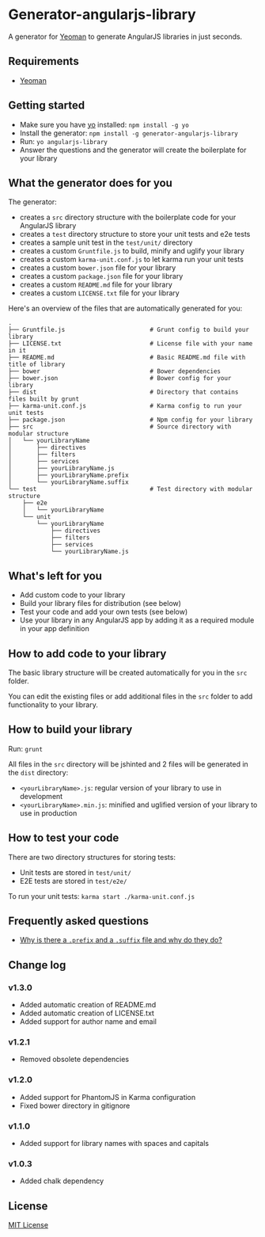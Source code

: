 # Generator-angularjs-library

A generator for [Yeoman](http://yeoman.io) to generate AngularJS libraries in just seconds.

## Requirements

- [Yeoman](https://github.com/yeoman/yo)

## Getting started

- Make sure you have [yo](https://github.com/yeoman/yo) installed:
    `npm install -g yo`
- Install the generator: `npm install -g generator-angularjs-library`
- Run: `yo angularjs-library`
- Answer the questions and the generator will create the boilerplate for your library

## What the generator does for you

The generator:

- creates a `src` directory structure with the boilerplate code for your AngularJS library
- creates a `test` directory structure to store your unit tests and e2e tests
- creates a sample unit test in the `test/unit/` directory
- creates a custom `Gruntfile.js` to build, minify and uglify your library
- creates a custom `karma-unit.conf.js` to let karma run your unit tests
- creates a custom `bower.json` file for your library
- creates a custom `package.json` file for your library
- creates a custom `README.md` file for your library
- creates a custom `LICENSE.txt` file for your library

Here's an overview of the files that are automatically generated for you:

```shell
.
├── Gruntfile.js                        # Grunt config to build your library
├── LICENSE.txt                         # License file with your name in it
├── README.md                           # Basic README.md file with title of library
├── bower                               # Bower dependencies
├── bower.json                          # Bower config for your library
├── dist                                # Directory that contains files built by grunt
├── karma-unit.conf.js                  # Karma config to run your unit tests
├── package.json                        # Npm config for your library
├── src                                 # Source directory with modular structure
│   └── yourLibraryName
│       ├── directives
│       ├── filters
│       ├── services
│       ├── yourLibraryName.js
│       ├── yourLibraryName.prefix
│       └── yourLibraryName.suffix
└── test                                # Test directory with modular structure
    ├── e2e
    │   └── yourLibraryName
    └── unit
        └── yourLibraryName
            ├── directives
            ├── filters
            ├── services
            └── yourLibraryName.js
```

## What's left for you

- Add custom code to your library
- Build your library files for distribution (see below)
- Test your code and add your own tests (see below)
- Use your library in any AngularJS app by adding it as a required module in your app definition

## How to add code to your library

The basic library structure will be created automatically for you in the `src` folder.

You can edit the existing files or add additional files in the `src` folder to add functionality to your library.

## How to build your library

Run: `grunt`

All files in the `src` directory will be jshinted and 2 files will be generated in the `dist` directory:

- `<yourLibraryName>.js`: regular version of your library to use in development
- `<yourLibraryName>.min.js`: minified and uglified version of your library to use in production

## How to test your code

There are two directory structures for storing tests:

- Unit tests are stored in `test/unit/`
- E2E tests are stored in `test/e2e/`

To run your unit tests: `karma start ./karma-unit.conf.js`

## Frequently asked questions

- [Why is there a `.prefix` and a `.suffix` file and why do they do?](https://github.com/jvandemo/generator-angularjs-library/issues/2)

## Change log

### v1.3.0

- Added automatic creation of README.md
- Added automatic creation of LICENSE.txt
- Added support for author name and email

### v1.2.1

- Removed obsolete dependencies

### v1.2.0

- Added support for PhantomJS in Karma configuration
- Fixed bower directory in gitignore

### v1.1.0

- Added support for library names with spaces and capitals

### v1.0.3

- Added chalk dependency

## License
[MIT License](http://en.wikipedia.org/wiki/MIT_License)
